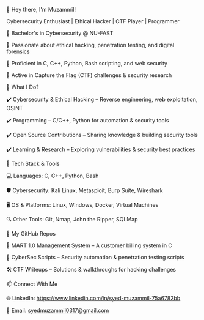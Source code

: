 👋 Hey there, I'm Muzammil!

Cybersecurity Enthusiast | Ethical Hacker | CTF Player | Programmer

🔹 Bachelor's in Cybersecurity @ NU-FAST

🔹 Passionate about ethical hacking, penetration testing, and digital forensics

🔹 Proficient in C, C++, Python, Bash scripting, and web security

🔹 Active in Capture the Flag (CTF) challenges & security research

🚀 What I Do?

✔️ Cybersecurity & Ethical Hacking – Reverse engineering, web exploitation, OSINT

✔️ Programming – C/C++, Python for automation & security tools

✔️ Open Source Contributions – Sharing knowledge & building security tools

✔️ Learning & Research – Exploring vulnerabilities & security best practices

🔧 Tech Stack & Tools

💻 Languages: C, C++, Python, Bash

🛡️ Cybersecurity: Kali Linux, Metasploit, Burp Suite, Wireshark

🖥️ OS & Platforms: Linux, Windows, Docker, Virtual Machines

🔍 Other Tools: Git, Nmap, John the Ripper, SQLMap

📌 My GitHub Repos

🚀 MART 1.0 Management System – A customer billing system in C

🔐 CyberSec Scripts – Security automation & penetration testing scripts

🛠️ CTF Writeups – Solutions & walkthroughs for hacking challenges


📫 Connect With Me

🌐 LinkedIn: https://www.linkedin.com/in/syed-muzammil-75a6782bb

📧 Email: syedmuzammil0317@gmail.com



<!--
**SyedMuzammil2028/SyedMuzammil2028** is a ✨ _special_ ✨ repository because its `README.md` (this file) appears on your GitHub profile.

Here are some ideas to get you started:

- 🔭 I’m currently working on ...
- 🌱 I’m currently learning ...
- 👯 I’m looking to collaborate on ...
- 🤔 I’m looking for help with ...
- 💬 Ask me about ...
- 📫 How to reach me: ...
- 😄 Pronouns: ...
- ⚡ Fun fact: ...
-->
